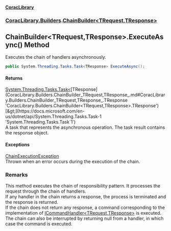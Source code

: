 #### [CoracLibrary](CoracLibrary.md 'CoracLibrary')
### [CoracLibrary.Builders](CoracLibrary.Builders.md 'CoracLibrary.Builders').[ChainBuilder&lt;TRequest,TResponse&gt;](CoracLibrary.Builders.ChainBuilder_TRequest,TResponse_.md 'CoracLibrary.Builders.ChainBuilder<TRequest,TResponse>')

## ChainBuilder<TRequest,TResponse>.ExecuteAsync() Method

Executes the chain of handlers asynchronously.

```csharp
public System.Threading.Tasks.Task<TResponse> ExecuteAsync();
```

#### Returns
[System.Threading.Tasks.Task&lt;](https://docs.microsoft.com/en-us/dotnet/api/System.Threading.Tasks.Task-1 'System.Threading.Tasks.Task`1')[TResponse](CoracLibrary.Builders.ChainBuilder_TRequest,TResponse_.md#CoracLibrary.Builders.ChainBuilder_TRequest,TResponse_.TResponse 'CoracLibrary.Builders.ChainBuilder<TRequest,TResponse>.TResponse')[&gt;](https://docs.microsoft.com/en-us/dotnet/api/System.Threading.Tasks.Task-1 'System.Threading.Tasks.Task`1')  
A task that represents the asynchronous operation. The task result contains the response object.

#### Exceptions

[ChainExecutionException](CoracLibrary.Exceptions.ChainExecutionException.md 'CoracLibrary.Exceptions.ChainExecutionException')  
Thrown when an error occurs during the execution of the chain.

### Remarks
This method executes the chain of responsibility pattern. It processes the request through the chain of handlers.  
If any handler in the chain returns a response, the process is terminated and the response is returned.  
If the chain does not return any response, a command corresponding to the implementation of [ICommandHandler&lt;TRequest,TResponse&gt;](CoracLibrary.Contracts.ICommandHandler_TRequest,TResponse_.md 'CoracLibrary.Contracts.ICommandHandler<TRequest,TResponse>') is executed.  
The chain can also be interrupted by returning null from a handler, in which case the command is executed.